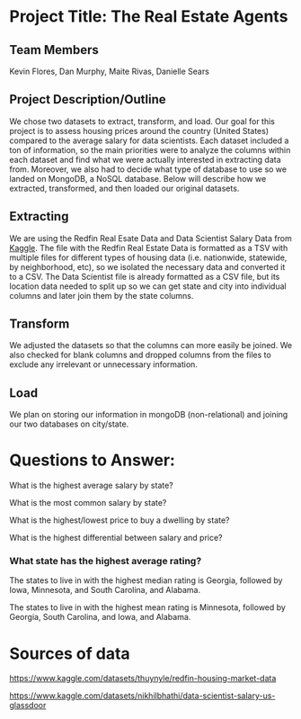 # Project Title: The Real Estate Agents

## Team Members
Kevin Flores, Dan Murphy, Maite Rivas, Danielle Sears

## Project Description/Outline
We chose two datasets to extract, transform, and load. Our goal for this project is to assess housing prices around the country (United States) compared to the average salary for data scientists. Each dataset included a ton of information, so the main priorities were to analyze the columns within each dataset and find what we were actually interested in extracting data from. Moreover, we also had to decide what type of database to use so we landed on MongoDB, a NoSQL database. Below will describe how we extracted, transformed, and then loaded our original datasets.

## Extracting
We are using the Redfin Real Esate Data and Data Scientist Salary Data from [Kaggle](https://www.kaggle.com/datasets/thuynyle/redfin-housing-market-data). The file with the Redfin Real Estate Data is formatted as a TSV with multiple files for different types of housing data (i.e. nationwide, statewide, by neighborhood, etc), so we isolated the necessary data and converted it to a CSV. The Data Scientist file is already formatted as a CSV file, but its location data needed to split up so we can get state and city into individual columns and later join them by the state columns.

## Transform
We adjusted the datasets so that the columns can more easily be joined. We also checked for blank columns and dropped columns from the files to exclude any irrelevant or unnecessary information.

## Load
We plan on storing our information in mongoDB (non-relational) and joining our two databases on city/state.

# Questions to Answer:
What is the highest average salary by state?

What is the most common salary by state?

What is the highest/lowest price to buy a dwelling by state?

What is the highest differential between salary and price?

### What state has the highest average rating?
The states to live in with the highest median rating is Georgia, followed by Iowa, Minnesota, and South Carolina, and Alabama.

The states to live in with the highest mean rating is Minnesota, followed by Georgia, South Carolina, and Iowa, and Alabama.

# Sources of data

https://www.kaggle.com/datasets/thuynyle/redfin-housing-market-data

https://www.kaggle.com/datasets/nikhilbhathi/data-scientist-salary-us-glassdoor
